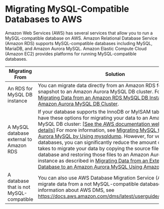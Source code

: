 # Migrating MySQL\-Compatible Databases to AWS<a name="chap-mysql"></a>

Amazon Web Services \(AWS\) has several services that allow you to run a MySQL\-compatible database on AWS\. Amazon Relational Database Service \(Amazon RDS\) supports MySQL\-compatible databases including MySQL, MariaDB, and Amazon Aurora MySQL\. Amazon Elastic Compute Cloud \(Amazon EC2\) provides platforms for running MySQL\-compatible databases\.


| Migrating From | Solution | 
| --- | --- | 
|  An RDS for MySQL DB instance  |  You can migrate data directly from an Amazon RDS for MySQL DB snapshot to an Amazon Aurora MySQL DB cluster\. For details, see [Migrating Data from an Amazon RDS MySQL DB Instance to an Amazon Aurora MySQL DB Cluster](chap-mysql2aurora.rdsmysql.md)\.  | 
|  A MySQL database external to Amazon RDS   |  If your database supports the InnoDB or MyISAM tablespaces, you have these options for migrating your data to an Amazon Aurora MySQL DB cluster: [\[See the AWS documentation website for more details\]](http://docs.aws.amazon.com/dms/latest/sbs/chap-mysql.html) For more information, see [Migrating MySQL to Amazon Aurora MySQL by Using mysqldump](chap-mysql2aurora.md#chap-mysql2aurora.mysqldump)\. However, for very large databases, you can significantly reduce the amount of time that it takes to migrate your data by copying the source files for your database and restoring those files to an Amazon Aurora MySQL DB instance as described in [Migrating Data from an External MySQL Database to an Amazon Aurora MySQL Using Amazon S3](chap-mysql2aurora.md#chap-mysql2aurora.s3)\.  | 
|  A database that is not MySQL\-compatible  |  You can also use AWS Database Migration Service \(AWS DMS\) to migrate data from a not MySQL\-compatible database\. For more information about AWS DMS, see [https://docs\.aws\.amazon\.com/dms/latest/userguide/Welcome\.html](https://docs.aws.amazon.com/dms/latest/userguide/Welcome.html)   | 